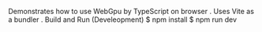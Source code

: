 Demonstrates how to use WebGpu by TypeScript on browser . Uses Vite as a bundler .
Build and Run (Develeopment)
$ npm install
$ npm run dev
